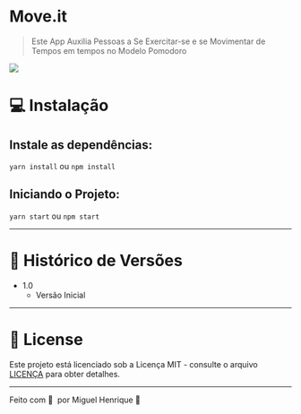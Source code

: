 # Move.it
> Este App Auxilia Pessoas a Se Exercitar-se e se Movimentar de Tempos em tempos no Modelo Pomodoro


![](../header.png)

# 💻 Instalação

## Instale as dependências:

```yarn install``` ou ```npm install```

## Iniciando o Projeto:

`yarn start` ou `npm start`
***
# :paperclip: Histórico de Versões
* 1.0
    * Versão Inicial
***
# 📝 License

Este projeto está licenciado sob a Licença MIT - consulte o arquivo [LICENÇA](LICENSE) para obter detalhes.

***

Feito com 💜 &nbsp;por Miguel Henrique 👋

